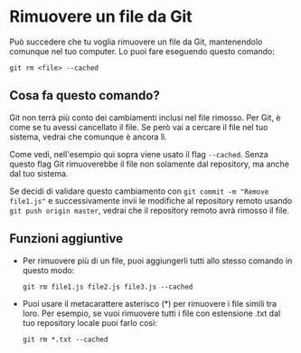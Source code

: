 # Rimuovere un file da Git

Può succedere che tu voglia rimuovere un file da Git, mantenendolo comunque nel tuo computer. Lo puoi fare eseguendo questo comando:

``git rm <file> --cached``

## Cosa fa questo comando?

Git non terrà più conto dei cambiamenti inclusi nel file rimosso. Per Git, è come se tu avessi cancellato il file. Se però vai a cercare il file nel tuo sistema, vedrai che comunque è ancora lì.

Come vedi, nell'esempio qui sopra viene usato il flag `--cached`. Senza questo flag Git rimuoverebbe il file non solamente dal repository, ma anche dal tuo sistema.

Se decidi di validare questo cambiamento con `git commit -m "Remove file1.js"` e successivamente invii le modifiche al repository remoto usando `git push origin master`, vedrai che il repository remoto avrà rimosso il file.

## Funzioni aggiuntive

- Per rimuovere più di un file, puoi aggiungerli tutti allo stesso comando in questo modo:

    `git rm file1.js file2.js file3.js --cached`

- Puoi usare il metacarattere asterisco (*) per rimuovere i file simili tra loro. Per esempio, se vuoi rimuovere tutti i file con estensione .txt dal tuo repository locale puoi farlo così:

    `git rm *.txt --cached`
